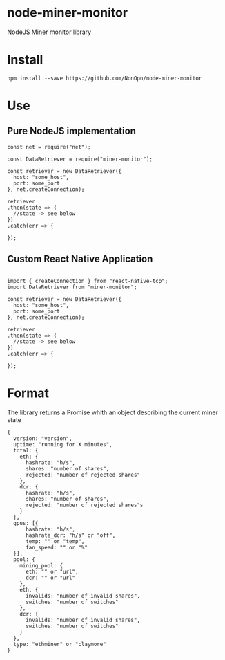 # node-miner-monitor
NodeJS Miner monitor library

# Install

```
npm install --save https://github.com/NonOpn/node-miner-monitor
```

# Use

## Pure NodeJS implementation

```
const net = require("net");

const DataRetriever = require("miner-monitor");

const retriever = new DataRetriever({
  host: "some_host",
  port: some_port
}, net.createConnection);

retriever
.then(state => {
  //state -> see below
})
.catch(err => {

});
```

## Custom React Native Application

```

import { createConnection } from "react-native-tcp";
import DataRetriever from "miner-monitor";

const retriever = new DataRetriever({
  host: "some_host",
  port: some_port
}, net.createConnection);

retriever
.then(state => {
  //state -> see below
})
.catch(err => {

});
```

# Format

The library returns a Promise whith an object describing the current miner state

```
{
  version: "version",
  uptime: "running for X minutes",
  total: {
    eth: {
      hashrate: "h/s",
      shares: "number of shares",
      rejected: "number of rejected shares"
    },
    dcr: {
      hashrate: "h/s",
      shares: "number of shares",
      rejected: "number of rejected shares"s
    }
  },
  gpus: [{
      hashrate: "h/s",
      hashrate_dcr: "h/s" or "off",
      temp: "" or "temp",
      fan_speed: "" or "%"
  }],
  pool: {
    mining_pool: {
      eth: "" or "url",
      dcr: "" or "url"
    },
    eth: {
      invalids: "number of invalid shares",
      switches: "number of switches"
    },
    dcr: {
      invalids: "number of invalid shares",
      switches: "number of switches"
    }
  },
  type: "ethminer" or "claymore"
}
```
